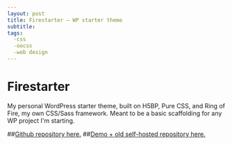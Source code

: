 ```yaml
---
layout: post
title: Firestarter – WP starter theme
subtitle:
tags:
  -css
  -oocss
  -web design
---
```


# Firestarter

My personal WordPress starter theme, built on H5BP, Pure CSS, and Ring of Fire, my own CSS/Sass framework. Meant to be a basic scaffolding for any WP project I'm starting.

##[Github repository here.](https://github.com/johnmccartin/firestarter)
##[Demo + old self-hosted repository here.](http://www.mccartin.info/firestarter/)
